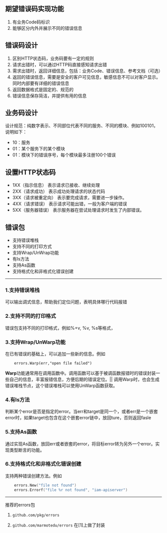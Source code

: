## 期望错误码实现功能
1. 有业务Code码标识
2. 能够区分内外并展示不同的错误信息

## 错误码设计
1. 区别HTTP状态码，业务码要有一定的规则
2. 请求出错时，可以通过HTTP码直接感知请求出错
3. 需求出错时，返回详细信息，包括：业务Code、错误信息、参考文档（可选）
4. 返回的错误信息，需要是安全的客户可见信息，敏感信息不可以对客户显示。同时内部要有详细的错误信息
5. 返回数据格式是固定的、规范的
6. 错误信息保存简洁，并提供有用的信息

## 业务码设计
设计规范：纯数字表示、不同部位代表不同的服务、不同的模块、例如100101，说明如下：
+ 10：服务
+ 01：某个服务下的某个模块
+ 01：模块下的错误序号，每个模块最多注册100个错误

## 设置HTTP状态码
+ 1XX（指示信息） 表示请求已接收、继续处理
+ 2XX（请求成功） 表示成功处理请求的状态代码
+ 3XX（请求被重定向） 表示要完成请求，需要进一步操作。
+ 4XX（请求错误） 表示请求可能出错，一般为客户端的错误
+ 5XX（服务器错误） 表示服务器在尝试处理请求时发生了内部错误。

## 错误包
+ 支持错误堆栈
+ 支持不同的打印方式
+ 支持Wrap/UnWrap功能
+ 有Is方法
+ 支持As函数
+ 支持格式化和非格式化错误创建

- - -
### 1.支持错误堆栈
可以输出调式信息，帮助我们定位问题，表明具体哪行代码报错

### 2.支持不同的打印格式
错误包支持不同的打印格式，例如%+v, %v, %s等格式，

### 3.支持Wrap/UnWarp功能
在已有错误的基础上，可以追加一些新的信息。例如
```
    errors.Warp(err,"open file failed")
```
**Warp**功能通常用在调用函数中。调用函数可以基于被调函数报错时的错误封装一些自己的信息，丰富报错信息，方便后期的错误定位。|| 调用Warp时，也会生成错误堆栈节点，这个错误堆栈可以使用UnWarp函数获取。

### 4.有Is方法
判断某个error是否是指定的error。当err和target是同一个，或者err是一个嵌套error时，如果target也包含在这个嵌套error链中，放回ture，否则返回fasle

### 5.支持As函数
通过实现As函数，放回err或者嵌套的error，将目标error转为另外一个error。实现类型断言的功能。

### 6.支持格式化和非格式化错误创建
支持两种错误创建方法。例如
```go
    errors.New("file not found")
    errors.Errorf("file %r not found", "iam-apiserver")
```
- - -
推荐的errors包

1. `github.com/pkg/errors`

2. `github.com/marmotedu/errors` 在[1]上做了封装